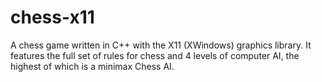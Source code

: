 # chess-x11

A chess game written in C++ with the X11 (XWindows) graphics library. It features the full set of rules for chess and 4 levels of computer AI, the highest of which is a minimax Chess AI.
